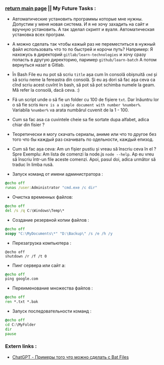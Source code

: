 ### [return main page](../README.md) || My Future Tasks :

* Автоматические установить программы которые мне нужны. Допустим у меня новая система. И я не хочу захадить на сайт и вручную установить. А так зделал скрипт и вуаля. Автоматическая установка всех програм.

* А можно сделать так чтобы кажый раз не переместиться в нужный файл использовать что то по быстрей и корочи путь? Например: Я нахожусь в директорий `gitlab/learn-technologies` и хочу сразу попасть в другую директорию, паример `github/learn-batch` А потом вернуться назат в Gitlab.

* În Bash File eu nu pot să scriu `title` așa cum în consolă obișnuită `cmd` și să scriu neme la fereastra din consolă. Și eu aș dori să fac așa ceva ca cînd scriu acest cuvînt în bash, să pot să pot schimba numele la geam. Mă refer la consolă, dacă ceva. :)

* Fă un script unde o să fie un folder cu 100 de fișiere `txt`. Dar înăuntru lor o să fie scris `Here is a simple document with number %number%`. Variabila `%number%` va arata numbărul cuvenit de la 1 - 100.

* Cum sa fac asa ca cuvintele cheie sa fie sortate dupa alfabet, adica chiar din fisier ?

* Теоретически я могу скачать сериалы, аниме или что то другое без того что бы каждый раз скачивать по одельности, каждый епизод.

* Cum să fac așa ceva: Am un fișier pustiu și vreau să înscriu ceva în el ? Spre Exemplu: Am lista de comenzi la node.js `node --help`. Ap eu vreu să înscriu într-un file aceste comenzi. Apoi, pasul doi, adica următor să traduc în limba rusă.

* Запуск команд от имени администратора :
```bat
@echo off
runas /user:Administrator "cmd.exe /c dir"
```

* Очистка временных файлов:
```bat
@echo off
del /s /q C:\Windows\Temp\*
```

* Создание резервной копии файлов :
```bat
@echo off
xcopy "C:\MyDocuments\*" "D:\Backup\" /s /e /h /y
```

* Перезагрузка компьютера :
```
@echo off
shutdown /r /f /t 0
```

* Пинг сервера или сайт а:
```bat
@echo off
ping google.com
```

* Переименование множества файлов :
```bat
@echo off
ren *.txt *.bak
```

* Запуск последовательности команд :
```bat
@echo off
cd C:\MyFolder
dir
pause
```

### Extern links :
* [ChatGPT - Примеры того что можно сделать с Bat Files](https://chatgpt.com/c/66fe1047-bd50-800f-9ca9-e28cf1e9cee5)
